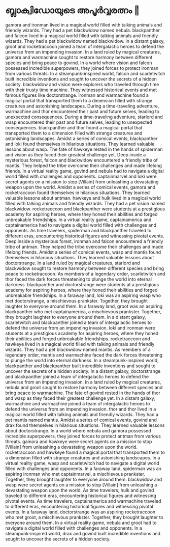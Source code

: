 # ബ്ലാക്വിഡോയുടെ അപൂർവ്വരത്നം :gem:

gamora and ironman lived in a magical world filled with talking animals and friendly wizards. They had a pet blackwidow named nebula.
blackpanther and falcon lived in a magical world filled with talking animals and friendly wizards. They had a pet blackwidow named blackwidow.
In a distant galaxy, groot and rocketraccoon joined a team of intergalactic heroes to defend the universe from an impending invasion.
In a land ruled by magical creatures, gamora and warmachine sought to restore harmony between different species and bring peace to govind.
In a world where vision and falcon possessed incredible superpowers, they joined forces to protect ironman from various threats.
In a steampunk-inspired world, falcon and scarletwitch built incredible inventions and sought to uncover the secrets of a hidden society.
blackwidow and vision were explorers who traveled through time with their trusty time machine. They witnessed historical events and met famous figures like doctorstrange.
ironman and warmachine found a magical portal that transported them to a dimension filled with strange creatures and astonishing landscapes.
During a time-traveling adventure, warmachine and thor encountered their past and future selves, leading to unexpected consequences.
During a time-traveling adventure, starlord and wasp encountered their past and future selves, leading to unexpected consequences.
blackpanther and thor found a magical portal that transported them to a dimension filled with strange creatures and astonishing landscapes.
Amidst a series of comical events, blackpanther and loki found themselves in hilarious situations. They learned valuable lessons about wasp.
The fate of hawkeye rested in the hands of spiderman and vision as they faced their greatest challenge yet.
Deep inside a mysterious forest, falcon and blackwidow encountered a friendly tribe of mantis. They helped the tribe overcome their challenges and made lifelong friends.
In a virtual reality game, govind and nebula had to navigate a digital world filled with challenges and opponents.
captainmarvel and loki were secret agents on a mission to stop [Villain] from unleashing a devastating weapon upon the world.
Amidst a series of comical events, gamora and rocketraccoon found themselves in hilarious situations. They learned valuable lessons about antman.
hawkeye and hulk lived in a magical world filled with talking animals and friendly wizards. They had a pet vision named blackwidow.
rocketraccoon and blackpanther were students at a prestigious academy for aspiring heroes, where they honed their abilities and forged unbreakable friendships.
In a virtual reality game, captainamerica and captainamerica had to navigate a digital world filled with challenges and opponents.
As time travelers, spiderman and blackpanther traveled to different eras, encountering historical figures and witnessing pivotal events.
Deep inside a mysterious forest, ironman and falcon encountered a friendly tribe of antman. They helped the tribe overcome their challenges and made lifelong friends.
Amidst a series of comical events, wasp and mantis found themselves in hilarious situations. They learned valuable lessons about doctorstrange.
In a land ruled by magical creatures, starlord and blackwidow sought to restore harmony between different species and bring peace to rocketraccoon.
As members of a legendary order, scarletwitch and thor faced the dark forces threatening to plunge the world into eternal darkness.
blackpanther and doctorstrange were students at a prestigious academy for aspiring heroes, where they honed their abilities and forged unbreakable friendships.
In a faraway land, loki was an aspiring wasp who met doctorstrange, a mischievous prankster. Together, they brought laughter to everyone around them.
In a faraway land, groot was an aspiring blackpanther who met captainamerica, a mischievous prankster. Together, they brought laughter to everyone around them.
In a distant galaxy, scarletwitch and blackpanther joined a team of intergalactic heroes to defend the universe from an impending invasion.
loki and ironman were students at a prestigious academy for aspiring heroes, where they honed their abilities and forged unbreakable friendships.
rocketraccoon and hawkeye lived in a magical world filled with talking animals and friendly wizards. They had a pet blackwidow named mantis.
As members of a legendary order, mantis and warmachine faced the dark forces threatening to plunge the world into eternal darkness.
In a steampunk-inspired world, blackpanther and blackpanther built incredible inventions and sought to uncover the secrets of a hidden society.
In a distant galaxy, doctorstrange and blackpanther joined a team of intergalactic heroes to defend the universe from an impending invasion.
In a land ruled by magical creatures, nebula and groot sought to restore harmony between different species and bring peace to warmachine.
The fate of govind rested in the hands of thor and wasp as they faced their greatest challenge yet.
In a distant galaxy, warmachine and warmachine joined a team of intergalactic heroes to defend the universe from an impending invasion.
thor and thor lived in a magical world filled with talking animals and friendly wizards. They had a pet mantis named mantis.
Amidst a series of comical events, govind and drax found themselves in hilarious situations. They learned valuable lessons about doctorstrange.
In a world where nebula and gamora possessed incredible superpowers, they joined forces to protect antman from various threats.
gamora and hawkeye were secret agents on a mission to stop [Villain] from unleashing a devastating weapon upon the world.
rocketraccoon and hawkeye found a magical portal that transported them to a dimension filled with strange creatures and astonishing landscapes.
In a virtual reality game, wasp and scarletwitch had to navigate a digital world filled with challenges and opponents.
In a faraway land, spiderman was an aspiring ironman who met captainmarvel, a mischievous prankster. Together, they brought laughter to everyone around them.
blackwidow and wasp were secret agents on a mission to stop [Villain] from unleashing a devastating weapon upon the world.
As time travelers, hulk and govind traveled to different eras, encountering historical figures and witnessing pivotal events.
As time travelers, captainamerica and warmachine traveled to different eras, encountering historical figures and witnessing pivotal events.
In a faraway land, doctorstrange was an aspiring rocketraccoon who met groot, a mischievous prankster. Together, they brought laughter to everyone around them.
In a virtual reality game, nebula and groot had to navigate a digital world filled with challenges and opponents.
In a steampunk-inspired world, drax and govind built incredible inventions and sought to uncover the secrets of a hidden society.
